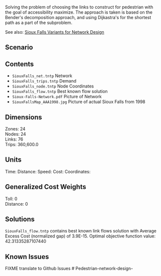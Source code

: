 Solving the problem of choosing the links to construct for pedestrian with the goal of accessibility maximize.
The approach is taken is based on the Bender's decomposition approach, and using Dijkastra's for the shortest path as a part of the subproblem.

See also: [Sioux Falls Variants for Network Design](http://www.bgu.ac.il/~bargera/tntp/SiouxFalls_CNDP/SiouxFallsVariantsForNetworkDesign.html)


## Scenario


## Contents

 - `SiouxFalls_net.tntp` Network  
 - `SiouxFalls_trips.tntp` Demand  
 - `SiouxFalls_node.tntp` Node Coordinates   
 - `SiouxFalls_flow.tntp`  Best known flow solution   
 - `Sioux-Falls-Network.pdf` Picture of Network  
 - `SiouxFallsMap_AAA1998.jpg`  Picture of actual Sioux Falls from 1998

## Dimensions  
Zones: 24  
Nodes: 24  
Links: 76  
Trips: 360,600.0  

## Units
Time:
Distance: 
Speed: 
Cost: 
Coordinates: 

## Generalized Cost Weights
Toll: 0  
Distance: 0  

## Solutions

`SiouxFalls_flow.tntp` contains best known link flows solution with Average Excess Cost (normalized gap) of 3.9E-15.  Optimal objective function value: 42.31335287107440

## Known Issues
FIXME translate to Github Issues
#   P e d e s t r i a n - n e t w o r k - d e s i g n - 
 
 
